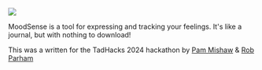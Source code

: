 ![](img/logo.png)

MoodSense is a tool for expressing and tracking your feelings. It's like a journal, but with nothing to download!

This was a written for the TadHacks 2024 hackathon by [Pam Mishaw](https://github.com/pammishaw) & [Rob Parham](https://github.com/Pamblam)